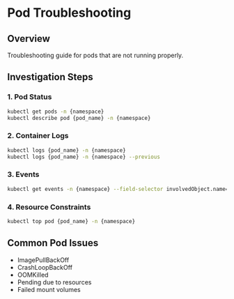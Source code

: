 # Pod Troubleshooting

## Overview
Troubleshooting guide for pods that are not running properly.

## Investigation Steps

### 1. Pod Status
```bash
kubectl get pods -n {namespace}
kubectl describe pod {pod_name} -n {namespace}
```

### 2. Container Logs
```bash
kubectl logs {pod_name} -n {namespace}
kubectl logs {pod_name} -n {namespace} --previous
```

### 3. Events
```bash
kubectl get events -n {namespace} --field-selector involvedObject.name={pod_name}
```

### 4. Resource Constraints
```bash
kubectl top pod {pod_name} -n {namespace}
```

## Common Pod Issues
- ImagePullBackOff
- CrashLoopBackOff
- OOMKilled
- Pending due to resources
- Failed mount volumes
